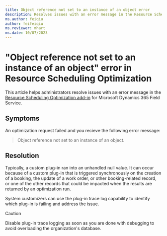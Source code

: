 ```yaml
---
title: Object reference not set to an instance of an object error
description: Resolves issues with an error message in the Resource Scheduling Optimization add-in for Dynamics 365 Field Service.
ms.author: feiqiu
author: feifeiqiu
ms.reviewer: mhart
ms.date: 10/07/2023
---
```

# "Object reference not set to an instance of an object" error in Resource Scheduling Optimization

This article helps administrators resolve issues with an error message in the [Resource Scheduling Optimization add-in](dynamics365/field-service/rso-overview) for Microsoft Dynamics 365 Field Service.

## Symptoms

An optimization request failed and you recieve the following error message:

> Object reference not set to an instance of an object.

## Resolution

Typically, a custom plug-in ran into an unhandled null value. It can occur because of a custom plug-in that is triggered synchronously on the creation of a booking, the update of a work order, or other booking-related record, or one of the other records that could be impacted when the results are returned by an optimization run.

System customizers can use the plug-in trace log capability to identify which plug-in is failing and address the issue.

> [!CAUTION]
> Disable plug-in trace logging as soon as you are done with debugging to avoid overloading the organization's database.
